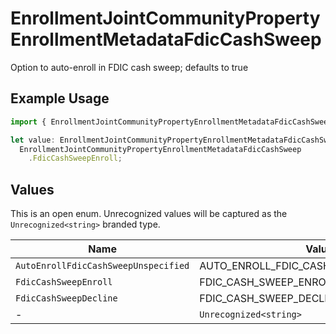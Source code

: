 # EnrollmentJointCommunityPropertyEnrollmentMetadataFdicCashSweep

Option to auto-enroll in FDIC cash sweep; defaults to true

## Example Usage

```typescript
import { EnrollmentJointCommunityPropertyEnrollmentMetadataFdicCashSweep } from "@apexfintechsolutions/ascend-sdk/models/components";

let value: EnrollmentJointCommunityPropertyEnrollmentMetadataFdicCashSweep =
  EnrollmentJointCommunityPropertyEnrollmentMetadataFdicCashSweep
    .FdicCashSweepEnroll;
```

## Values

This is an open enum. Unrecognized values will be captured as the `Unrecognized<string>` branded type.

| Name                                    | Value                                   |
| --------------------------------------- | --------------------------------------- |
| `AutoEnrollFdicCashSweepUnspecified`    | AUTO_ENROLL_FDIC_CASH_SWEEP_UNSPECIFIED |
| `FdicCashSweepEnroll`                   | FDIC_CASH_SWEEP_ENROLL                  |
| `FdicCashSweepDecline`                  | FDIC_CASH_SWEEP_DECLINE                 |
| -                                       | `Unrecognized<string>`                  |